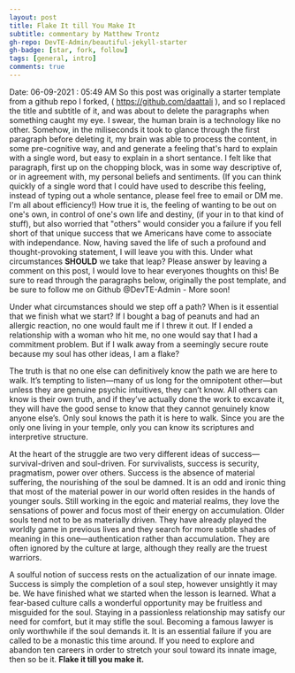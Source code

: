 ```yaml
---
layout: post
title: Flake It till You Make It
subtitle: commentary by Matthew Trontz
gh-repo: DevTE-Admin/beautiful-jekyll-starter
gh-badge: [star, fork, follow]
tags: [general, intro]
comments: true
---
```


Date: 06-09-2021 : 05:49 AM 
So this post was originally a starter template from a github repo I forked, ( https://github.com/daattali ), and so I replaced the title and subtitle of it, and was about to delete the paragraphs when something caught my eye. I swear, the human brain is a technology like no other. Somehow, in the miliseconds it took to glance through the first paragraph before deleting it, my brain was able to process the content, in some pre-cognitive way, and and generate a feeling that's hard to explain with a single word, but easy to explain in a short sentance. I felt like that paragraph, first up on the chopping block, was in some way descriptive of, or in agreement with, my personal beliefs and sentiments. (If you can think quickly of a single word that I could have used to describe this feeling, instead of typing out a whole sentance, please feel free to email or DM me. I'm all about efficiency!) How true it is, the feeling of wanting to be out on one's own, in control of one's own life and destiny, (if your in to that kind of stuff), but also worried that "others" would consider you a failure if you fell short of that unique success that we Americans have come to associate with independance. Now, having saved the life of such a profound and thought-provoking statement, I will leave you with this. Under what circumstances **SHOULD** we take that leap? Please answer by leaving a comment on this post, I would love to hear everyones thoughts on this! Be sure to read through the paragraphs below, originally the post template, and be sure to follow me on Github @DevTE-Admin - More soon!


Under what circumstances should we step off a path? When is it essential that we finish what we start? If I bought a bag of peanuts and had an allergic reaction, no one would fault me if I threw it out. If I ended a relationship with a woman who hit me, no one would say that I had a commitment problem. But if I walk away from a seemingly secure route because my soul has other ideas, I am a flake?

The truth is that no one else can definitively know the path we are here to walk. It’s tempting to listen—many of us long for the omnipotent other—but unless they are genuine psychic intuitives, they can’t know. All others can know is their own truth, and if they’ve actually done the work to excavate it, they will have the good sense to know that they cannot genuinely know anyone else’s. Only soul knows the path it is here to walk. Since you are the only one living in your temple, only you can know its scriptures and interpretive structure.

At the heart of the struggle are two very different ideas of success—survival-driven and soul-driven. For survivalists, success is security, pragmatism, power over others. Success is the absence of material suffering, the nourishing of the soul be damned. It is an odd and ironic thing that most of the material power in our world often resides in the hands of younger souls. Still working in the egoic and material realms, they love the sensations of power and focus most of their energy on accumulation. Older souls tend not to be as materially driven. They have already played the worldly game in previous lives and they search for more subtle shades of meaning in this one—authentication rather than accumulation. They are often ignored by the culture at large, although they really are the truest warriors.

A soulful notion of success rests on the actualization of our innate image. Success is simply the completion of a soul step, however unsightly it may be. We have finished what we started when the lesson is learned. What a fear-based culture calls a wonderful opportunity may be fruitless and misguided for the soul. Staying in a passionless relationship may satisfy our need for comfort, but it may stifle the soul. Becoming a famous lawyer is only worthwhile if the soul demands it. It is an essential failure if you are called to be a monastic this time around. If you need to explore and abandon ten careers in order to stretch your soul toward its innate image, then so be it. **Flake it till you make it.**
